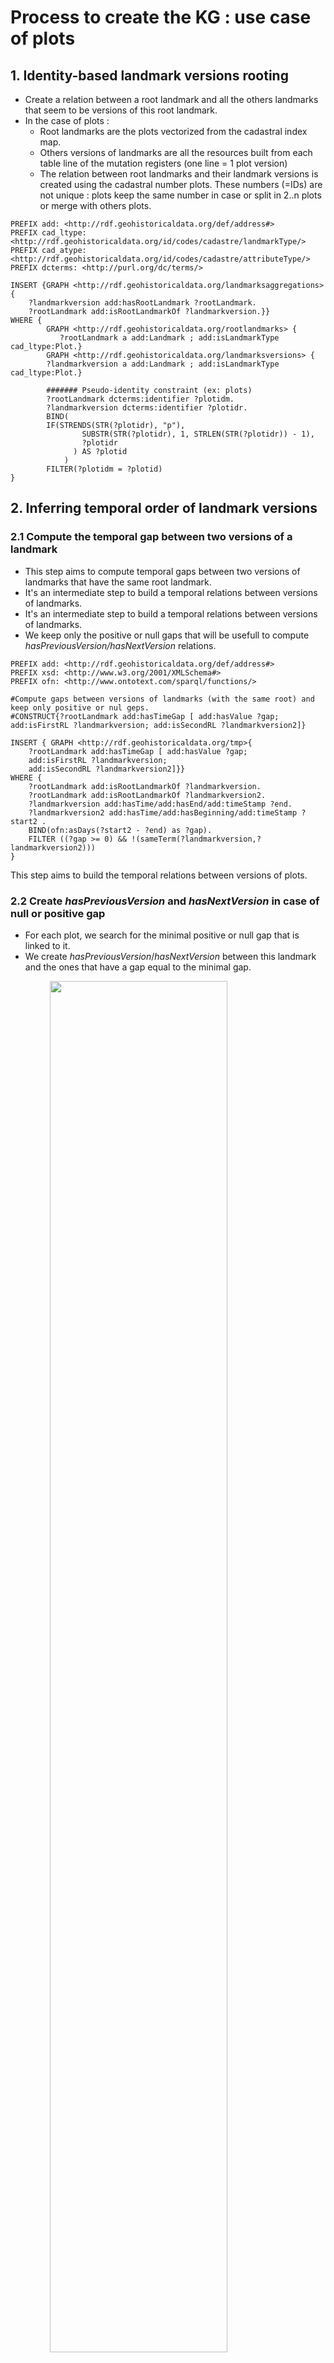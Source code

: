 # Process to create the KG : use case of plots

## 1. Identity-based landmark versions rooting
* Create a relation between a root landmark and all the others landmarks that seem to be versions of this root landmark.
* In the case of plots :
    * Root landmarks are the plots vectorized from the cadastral index map.
    * Others versions of landmarks are all the resources built from each table line of the mutation registers (one line = 1 plot version)
    * The relation between root landmarks and their landmark versions is created using the cadastral number plots. These numbers (=IDs) are not unique  : plots keep the same number in case or split in 2..n plots or merge with others plots.
```sparql
PREFIX add: <http://rdf.geohistoricaldata.org/def/address#>
PREFIX cad_ltype: <http://rdf.geohistoricaldata.org/id/codes/cadastre/landmarkType/>
PREFIX cad_atype: <http://rdf.geohistoricaldata.org/id/codes/cadastre/attributeType/>
PREFIX dcterms: <http://purl.org/dc/terms/>

INSERT {GRAPH <http://rdf.geohistoricaldata.org/landmarksaggregations>{
    ?landmarkversion add:hasRootLandmark ?rootLandmark.
    ?rootLandmark add:isRootLandmarkOf ?landmarkversion.}}
WHERE {
        GRAPH <http://rdf.geohistoricaldata.org/rootlandmarks> {
           ?rootLandmark a add:Landmark ; add:isLandmarkType cad_ltype:Plot.}
        GRAPH <http://rdf.geohistoricaldata.org/landmarksversions> {
        ?landmarkversion a add:Landmark ; add:isLandmarkType cad_ltype:Plot.}
        
        ####### Pseudo-identity constraint (ex: plots)
        ?rootLandmark dcterms:identifier ?plotidm.
        ?landmarkversion dcterms:identifier ?plotidr.
        BIND(
        IF(STRENDS(STR(?plotidr), "p"), 
                SUBSTR(STR(?plotidr), 1, STRLEN(STR(?plotidr)) - 1), 
                ?plotidr
              ) AS ?plotid
            )
        FILTER(?plotidm = ?plotid)
}
```
## 2. Inferring temporal order of landmark versions

### 2.1 Compute the temporal gap between two versions of a landmark
* This step aims to compute temporal gaps between two versions of landmarks that have the same root landmark.
* It's an intermediate step to build a temporal relations between versions of landmarks.
* It's an intermediate step to build a temporal relations between versions of landmarks.
* We keep only the positive or null gaps that will be usefull to compute *hasPreviousVersion/hasNextVersion* relations.
```sparql
PREFIX add: <http://rdf.geohistoricaldata.org/def/address#>
PREFIX xsd: <http://www.w3.org/2001/XMLSchema#>
PREFIX ofn: <http://www.ontotext.com/sparql/functions/>

#Compute gaps between versions of landmarks (with the same root) and keep only positive or nul geps.
#CONSTRUCT{?rootLandmark add:hasTimeGap [ add:hasValue ?gap; add:isFirstRL ?landmarkversion; add:isSecondRL ?landmarkversion2]}

INSERT { GRAPH <http://rdf.geohistoricaldata.org/tmp>{
    ?rootLandmark add:hasTimeGap [ add:hasValue ?gap; 
    add:isFirstRL ?landmarkversion; 
    add:isSecondRL ?landmarkversion2]}}
WHERE { 
    ?rootLandmark add:isRootLandmarkOf ?landmarkversion.
    ?rootLandmark add:isRootLandmarkOf ?landmarkversion2.
    ?landmarkversion add:hasTime/add:hasEnd/add:timeStamp ?end.
    ?landmarkversion2 add:hasTime/add:hasBeginning/add:timeStamp ?start2 .
	BIND(ofn:asDays(?start2 - ?end) as ?gap).
	FILTER ((?gap >= 0) && !(sameTerm(?landmarkversion,?landmarkversion2)))
}
```
This step aims to build the temporal relations between versions of plots.

### 2.2 Create *hasPreviousVersion* and *hasNextVersion* in case of null or positive gap
* For each plot, we search for the minimal positive or null gap that is linked to it.
* We create *hasPreviousVersion*/*hasNextVersion* between this landmark and the ones that have a gap equal to the minimal gap.

<img src="./img/temporal_relations_3_1.png" style="display: block;margin-left: auto;
margin-right: auto;width: 75%;">

```sparql
PREFIX add: <http://rdf.geohistoricaldata.org/def/address#>

# Create hasPreviousVersion and hasNextVersion relations when positive or nul temporal gap between versions
#CONSTRUCT {?landmarkversion add:hasNextVersion ?landmarkversion2. ?landmarkversion2 add:hasPreviousVersion ?landmarkversion.}

INSERT { GRAPH <http://rdf.geohistoricaldata.org/order>{
        ?landmarkversion add:hasNextVersion ?landmarkversion2.
        ?landmarkversion2 add:hasPreviousVersion ?landmarkversion.}}
WHERE {
    #Get landmarks that have a gap equal to minimal gap
	GRAPH <http://rdf.geohistoricaldata.org/tmp> {
        ?rootLandmark add:hasTimeGap ?gap.
    	?gap add:hasValue ?ecart.
        ?gap add:isFirstRL ?landmarkversion.
        ?gap add:isSecondRL ?landmarkversion2
    FILTER (?ecart = ?minecart && !sameTerm(?landmarkversion, ?landmarkversion2))}
    
    # Search for minimal gap of each plot
    {SELECT ?landmarkversion (MIN(?ecart2) AS ?minecart)
	WHERE {GRAPH <http://rdf.geohistoricaldata.org/tmp> {
    	?rootLandmark add:hasTimeGap ?gap2.
    	?gap2 add:hasValue ?ecart2.
        ?gap2 add:isFirstRL ?landmarkversion.
        } 
	}
	GROUP BY ?landmarkversion
    ORDER BY ?minecart}
    # End
}
```
* Then, we can delete the *http://rdf.geohistoricaldata.org/tmp* (it will not be use anymore).

### 2.3 Create *hasOverlappingVersion* and *isOverlappedByVersion* in case of negative gap
In case when landmarks versions are overlapping each others (B starts before the end of A), we create *hasOverlappingVersion* and *isOverlappedByVersion* properties.
* *hasOverlappingVersion* means that version **A** starts before **B** 
    * in the special case of two versions starting at the same time, it's the version that ends first that *hasOverlappingVersion*

#### 2.3.1 Case when A starts before B
<img src="./img/temporal_relations_3_2.png" style="display: block;margin-left: auto;
margin-right: auto;width: 75%;
}">

```sparql
PREFIX add: <http://rdf.geohistoricaldata.org/def/address#>
PREFIX xsd: <http://www.w3.org/2001/XMLSchema#>
PREFIX ofn: <http://www.ontotext.com/sparql/functions/>

# CONSTRUCT{?landmarkversion add:hasOverlappingVersion ?landmarkversion2. ?landmarkversion2 add:isOverlappedByVersion ?landmarkversion.}

INSERT{ GRAPH <http://rdf.geohistoricaldata.org/order>{
    ?landmarkversion add:hasOverlappingVersion ?landmarkversion2. 
    ?landmarkversion2 add:isOverlappedByVersion ?landmarkversion.}}
WHERE { GRAPH <http://rdf.geohistoricaldata.org/landmarksaggregations> 
    {?rootLandmark add:isRootLandmarkOf ?landmarkversion.
    ?rootLandmark add:isRootLandmarkOf ?landmarkversion2.}
    ?landmarkversion add:hasTime/add:hasEnd/add:timeStamp ?end.
    ?landmarkversion add:hasTime/add:hasBeginning/add:timeStamp ?start.
    ?landmarkversion2 add:hasTime/add:hasBeginning/add:timeStamp ?start2 .
    
    BIND(ofn:asDays(?start2 - ?end) as ?ecart).
    BIND(ofn:asDays(?start2 - ?start) as ?ecartDeb).
    FILTER ((?ecart < 0) && (?ecartDeb > 0) && !(sameTerm(?landmarkversion,?landmarkversion2)))
}
```
#### 2.3.2 Case when A and B start at the same time

<img src="./img/temporal_relations_3_3_1.png" style="display: block;margin-left: auto;
margin-right: auto;width: 75%;">

```sparql
PREFIX add: <http://rdf.geohistoricaldata.org/def/address#>
PREFIX xsd: <http://www.w3.org/2001/XMLSchema#>
PREFIX ofn: <http://www.ontotext.com/sparql/functions/>

#CONSTRUCT{?landmarkversion add:isOverlappedByVersion ?landmarkversion2. ?landmarkversion2 add:hasOverlappingVersion ?landmarkversion.}

INSERT{ GRAPH <http://rdf.geohistoricaldata.org/order>{
    ?landmarkversion add:isOverlappedByVersion ?landmarkversion2. 
    ?landmarkversion2 add:hasOverlappingVersion ?landmarkversion.}}
WHERE {
    GRAPH <http://rdf.geohistoricaldata.org/landmarksaggregations> 
    {?rootLandmark add:isRootLandmarkOf ?landmarkversion.
    ?rootLandmark add:isRootLandmarkOf ?landmarkversion2.}
    ?landmarkversion add:hasTime/add:hasEnd/add:timeStamp ?end.
    ?landmarkversion add:hasTime/add:hasBeginning/add:timeStamp ?start.
    ?landmarkversion2 add:hasTime/add:hasBeginning/add:timeStamp ?start2 .
    ?landmarkversion2 add:hasTime/add:hasEnd/add:timeStamp ?end2.
    BIND(ofn:asDays(?start2 - ?end) as ?ecart).
    BIND(ofn:asDays(?start2 - ?start) as ?ecartDeb).
    BIND(ofn:asDays(?end2 - ?end) as ?ecartFin).
    FILTER ((?ecart < 0) && (?ecartDeb = 0) && (?ecartFin < 0) && !(sameTerm(?landmarkversion,?landmarkversion2)))
}
```
<img src="./img/temporal_relations_3_3_2.png" style="display: block;margin-left: auto;
margin-right: auto;width: 75%;">

```sparql
PREFIX add: <http://rdf.geohistoricaldata.org/def/address#>
PREFIX xsd: <http://www.w3.org/2001/XMLSchema#>
PREFIX ofn: <http://www.ontotext.com/sparql/functions/>

#CONSTRUCT{?landmarkversion add:hasOverlappingVersion ?landmarkversion2. ?landmarkversion2 add:isOverlappedByVersion  ?landmarkversion.}

INSERT { GRAPH <http://rdf.geohistoricaldata.org/order>{
    ?landmarkversion add:hasOverlappingVersion ?landmarkversion2. 
    ?landmarkversion2 add:isOverlappedByVersion  ?landmarkversion.}}
WHERE {
    GRAPH <http://rdf.geohistoricaldata.org/landmarksaggregations>  
    {?rootLandmark add:isRootLandmarkOf ?landmarkversion.
    ?rootLandmark add:isRootLandmarkOf ?landmarkversion2.}
    ?landmarkversion add:hasTime/add:hasEnd/add:timeStamp ?end.
    ?landmarkversion add:hasTime/add:hasBeginning/add:timeStamp ?start.
    ?landmarkversion2 add:hasTime/add:hasBeginning/add:timeStamp ?start2 .
    ?landmarkversion2 add:hasTime/add:hasEnd/add:timeStamp ?end2.
    BIND(ofn:asDays(?start2 - ?end) as ?ecart).
    BIND(ofn:asDays(?start2 - ?start) as ?ecartDeb).
    BIND(ofn:asDays(?end2 - ?end) as ?ecartFin).
    FILTER ((?ecart < 0) && (?ecartDeb = 0) && (?ecartFin > 0) && !(sameTerm(?landmarkversion,?landmarkversion2)))
}
```
#### 2.2.3 Case when A and B are equals

<img src="./img/temporal_relations_3_4.png" style="display: block;margin-left: auto;
margin-right: auto;width: 75%;">

```sparql
PREFIX add: <http://rdf.geohistoricaldata.org/def/address#>
PREFIX xsd: <http://www.w3.org/2001/XMLSchema#>
PREFIX ofn: <http://www.ontotext.com/sparql/functions/>

#CONSTRUCT{?landmarkversion add:hasOverlappingVersion ?landmarkversion2. ?landmarkversion2 add:isOverlappedByVersion ?landmarkversion.}

INSERT { GRAPH <http://rdf.geohistoricaldata.org/order>{
    ?landmarkversion add:hasOverlappingVersion ?landmarkversion2. 
    ?landmarkversion2 add:isOverlappedByVersion  ?landmarkversion.
    ?landmarkversion2 add:hasOverlappingVersion ?landmarkversion. 
    ?landmarkversion add:isOverlappedByVersion  ?landmarkversion2.}}
WHERE {
    GRAPH <http://rdf.geohistoricaldata.org/landmarksaggregations>  
    {?rootLandmark add:isRootLandmarkOf ?landmarkversion.
    ?rootLandmark add:isRootLandmarkOf ?landmarkversion2.}
    ?landmarkversion add:hasTime/add:hasEnd/add:timeStamp ?end.
    ?landmarkversion add:hasTime/add:hasBeginning/add:timeStamp ?start.
    ?landmarkversion2 add:hasTime/add:hasBeginning/add:timeStamp ?start2 .
    ?landmarkversion2 add:hasTime/add:hasEnd/add:timeStamp ?end2.
    BIND(ofn:asDays(?start2 - ?start) as ?ecartDeb).
    BIND(ofn:asDays(?end2 - ?end) as ?ecartFin).
    FILTER ((?ecartDeb = 0) && (?ecartFin = 0) && !(sameTerm(?landmarkversion,?landmarkversion2)))
}
```
## 3. Inferring changes and events related to landmarks (#1)
### 3.1 Create changes and events relative to landmarks identity
In the mutation registers, plots ID never change even in case of split or merge of plots. These events lead to the appearance of new landmarks and the disappearance of the previous ones.

In this part, we try to detect the changes and events about Splits.

*NB : Merge will be treated later because all the necessary informations to detect them have not been created yet.*

#### 3.1.1 Create Landmark Disappearance Changes and Split Events
To detect splits events, we choose to use the page reports that are used to link the property accounts changes in the mutation registers tables. 

More than one page number in a column *Next property account* means, in most of cases, that the plot has been split between multiple taxpayers. 

* Creation of an Event of type *Split*
* Creation of a Change of type *Landmark Disappearance*

```sparql
PREFIX add: <http://rdf.geohistoricaldata.org/def/address#>
PREFIX cad_ltype: <http://rdf.geohistoricaldata.org/id/codes/cadastre/landmarkType/>
PREFIX cad_atype: <http://rdf.geohistoricaldata.org/id/codes/cadastre/attributeType/>
PREFIX cad: <http://rdf.geohistoricaldata.org/def/cadastre#>
PREFIX srctype: <http://rdf.geohistoricaldata.org/id/codes/cadastre/sourceType/>
PREFIX dcterms: <http://purl.org/dc/terms/>
PREFIX cad_etype: <http://rdf.geohistoricaldata.org/id/codes/cadastre/eventType/>
PREFIX ctype: <http://rdf.geohistoricaldata.org/id/codes/address/changeType/>
PREFIX time: <http://www.w3.org/2006/time#>

INSERT { GRAPH <http://rdf.geohistoricaldata.org/changes_events> {
    ?event a add:Event.
    ?event cad:isEventType cad_etype:Split.
    ?change a add:Change.
    ?change add:isChangeType ctype:LandmarkDisappearance.
    ?change add:dependsOn ?event.
    ?event add:hasTime [a add:TimeInstant ;
           add:timeCalendar time:Gregorian ;
    	   add:timePrecision time:Year ;
           add:timeStamp ?end
    ].
    ?change add:appliedTo ?landmarkversion.
    ?landmarkversion add:changedBy ?change.
    }
}
WHERE{
    SELECT ?landmarkversion ?end (IRI(CONCAT("http://rdf.geohistoricaldata.org/id/event/", STRUUID())) AS ?event) (IRI(CONCAT("http://rdf.geohistoricaldata.org/id/change/",STRUUID())) AS ?change) 
    WHERE {
        {?landmarkversion a add:Landmark.
        ?landmarkversion add:isLandmarkType cad_ltype:Plot. 
        ?landmarkversion add:hasTime/add:hasEnd/add:timeStamp ?end.
        ?landmarkversion add:hasAttribute ?attrMention.
        ?attrMention add:isAttributeType cad_atype:PlotMention.
        ?attrMention add:hasAttributeVersion/cad:passedTo ?portea.
        ?portea cad:isSourceType srctype:FolioNonBati.}
    }
    GROUP BY ?landmarkversion ?end
    HAVING(count(?portea) > 1)
}
```
#### 3.1.2 Create LandmarkAppearance Changes linked to Split Events using "Tiré de" = ResteSV
Now, we want to retrieve the first landmark version that follow a disappearance to create Landmark Appearance change.

* Creation of a Change of type *Landmark Appearance* linked to the previously create events.

```sparql
PREFIX add: <http://rdf.geohistoricaldata.org/def/address#>
PREFIX cad_ltype: <http://rdf.geohistoricaldata.org/id/codes/cadastre/landmarkType/>
PREFIX dcterms: <http://purl.org/dc/terms/>
PREFIX cad_atype: <http://rdf.geohistoricaldata.org/id/codes/cadastre/attributeType/>
PREFIX cad: <http://rdf.geohistoricaldata.org/def/cadastre#>
PREFIX srctype: <http://rdf.geohistoricaldata.org/id/codes/cadastre/sourceType/>
PREFIX rico: <https://www.ica.org/standards/RiC/ontology#>
PREFIX cad_spval: <http://rdf.geohistoricaldata.org/id/codes/cadastre/specialCellValue/>
PREFIX ofn: <http://www.ontotext.com/sparql/functions/>
PREFIX ctype: <http://rdf.geohistoricaldata.org/id/codes/address/changeType/>

#CONSTRUCT {?change2 a add:Change. ?change2 add:isChangeType ctype:LandmarkAppearance. ?change2 add:dependsOn ?event. ?nextLandmark add:changedBy ?change2. ?change2 add:appliedTo ?nextLandmark.}

INSERT { GRAPH <http://rdf.geohistoricaldata.org/changes_events>{
    ?change2 a add:Change. 
    ?change2 add:isChangeType ctype:LandmarkAppearance. 
    ?change2 add:dependsOn ?event. 
    ?nextLandmark add:changedBy ?change2. 
    ?change2 add:appliedTo ?nextLandmark.}
}
WHERE {
	SELECT ?nextLandmark ?event (IRI(CONCAT("http://rdf.geohistoricaldata.org/id/change/",STRUUID())) AS ?change2)
	WHERE { 
    	?landmarkversion add:hasRootLandmark ?rootLandmark.
    	?nextLandmark add:hasRootLandmark ?rootLandmark.
    	?landmarkversion (add:hasNextVersion|add:hasOverlappingVersion) ?nextLandmark.
    
		?landmarkversion a add:Landmark; add:isLandmarkType cad_ltype:Plot .
    	?landmarkversion add:hasTime/add:hasEnd/add:timeStamp ?sortie.
    	?landmarkversion add:hasAttribute ?attrMention.
        ?attrMention add:hasAttributeVersion/cad:passedTo ?j1.
        
    	?landmarkversion add:changedBy ?disChange.
    	?disChange add:isChangeType ctype:LandmarkDisappearance.
    	?disChange add:dependsOn ?event.
        
    	?nextLandmark a add:Landmark; add:isLandmarkType cad_ltype:Plot .
   	 	?nextLandmark add:hasTime/add:hasBeginning/add:timeStamp ?entree2.
    	?nextLandmark add:hasAttribute ?attrMention2.
    	?attrMention2 add:isAttributeType cad_atype:PlotMention.
        ?attrMention2 add:hasAttributeVersion/cad:isMentionnedIn/rico:isOrWasConstituentOf+ ?j1.
    	?j1 cad:isSourceType srctype:FolioNonBati.

    	?attrMention2 add:hasAttributeVersion/cad:takenFrom ?tirede2.
    	{?tirede2 cad:isSourceType srctype:FolioNonBati} UNION {FILTER(?tirede2 IN(cad_spval:CelluleVideSV,cad_spval:ResteSV))}

    	FILTER(!sameTerm(?landmarkversion, ?nextLandmark))
    	FILTER(YEAR(?sortie) = YEAR(?entree2))
	}
}
```
### 3.2 Create changes and events relative to property account changes
Now, we want to search for the events related to a plot transfert to one property account to another one without split event. 

*NB : In further steps, we will qualify in further details those changes that also might be a taxpayer change.*

#### 3.2.1 Create FolioMutation event
* Create *AttributeVersionDisappearance* Change
* Create a *FolioMutation* Event

```sparql
PREFIX add: <http://rdf.geohistoricaldata.org/def/address#>
PREFIX ctype: <http://rdf.geohistoricaldata.org/id/codes/address/changeType/>
PREFIX cad: <http://rdf.geohistoricaldata.org/def/cadastre#>
PREFIX cad_etype: <http://rdf.geohistoricaldata.org/id/codes/cadastre/eventType/>
PREFIX time: <http://www.w3.org/2006/time#>
PREFIX rico: <https://www.ica.org/standards/RiC/ontology#>
PREFIX srctype: <http://rdf.geohistoricaldata.org/id/codes/cadastre/sourceType/>
PREFIX cad_ltype: <http://rdf.geohistoricaldata.org/id/codes/cadastre/landmarkType/>
PREFIX cad_atype: <http://rdf.geohistoricaldata.org/id/codes/cadastre/attributeType/>

INSERT { GRAPH <http://rdf.geohistoricaldata.org/changes_events>{
    ?change a add:Change.
    ?change add:isChangeType ctype:AttributeVersionDisappearance.
    ?event a add:Event.
    ?event cad:isEventType cad_etype:FolioMutation.
    ?event add:hasTime[add:timePrecision time:Year; add:timeCalendar time:Gregorian; add:timeStamp ?end].
    ?att add:changedBy ?change.
    ?change add:appliedTo ?att.
    ?change add:dependsOn ?event.
    ?event add:hasChange ?change.
    }}
WHERE{
    SELECT ?plot ?att ?attV ?end (IRI(CONCAT("http://rdf.geohistoricaldata.org/id/event/", STRUUID())) AS ?event) (IRI(CONCAT("http://rdf.geohistoricaldata.org/id/change/",STRUUID())) AS ?change)
WHERE {
    ?plot add:hasTime/add:hasEnd/add:timeStamp ?end.
    ?plot add:hasAttribute ?att.
    ?att add:hasAttributeVersion ?attV.
    ?attV cad:isMentionnedIn/rico:isOrWasConstituentOf+ ?folio.
    ?folio cad:isSourceType srctype:FolioNonBati.
    ?attV cad:passedTo ?next.
    ?next cad:isSourceType srctype:FolioNonBati.
    FILTER(!sameTerm(?folio,?next))
    
        {SELECT ?plot (count(distinct ?nextFolio) AS ?nextFoliosCount)
    	WHERE {?plot a add:Landmark; add:isLandmarkType cad_ltype:Plot.
        	?plot add:hasAttribute [add:isAttributeType cad_atype:PlotMention;
                 add:hasAttributeVersion/cad:passedTo ?nextFolio].
        	?nextFolio cad:isSourceType srctype:FolioNonBati.}
    	GROUP BY ?plot 
    	HAVING(?nextFoliosCount = 1)
		}
	}
}
```
### 3.2.2 Create AttributeVersionAppearance change linked to a FolioMutation event
* Create an *AttributeVersionAppearance* Change connected to an already created *FolioMutation* Event.

```sparql
PREFIX add: <http://rdf.geohistoricaldata.org/def/address#>
PREFIX ctype: <http://rdf.geohistoricaldata.org/id/codes/address/changeType/>
PREFIX cad_ltype: <http://rdf.geohistoricaldata.org/id/codes/cadastre/landmarkType/>
PREFIX cad: <http://rdf.geohistoricaldata.org/def/cadastre#>
PREFIX rico: <https://www.ica.org/standards/RiC/ontology#>
PREFIX srctype: <http://rdf.geohistoricaldata.org/id/codes/cadastre/sourceType/>
PREFIX dcterms: <http://purl.org/dc/terms/>
PREFIX cad_atype: <http://rdf.geohistoricaldata.org/id/codes/cadastre/attributeType/>
PREFIX cad_etype: <http://rdf.geohistoricaldata.org/id/codes/cadastre/eventType/>

INSERT { GRAPH <http://rdf.geohistoricaldata.org/changes_events>{
	?change2 a add:Change.
    ?change2 add:isChangeType ctype:AttributeVersionAppearance.
    ?change2 add:dependsOn ?event.
    ?event add:hasChange ?change.
    ?attNext add:changedBy ?change2.
    ?change2 add:appliedTo ?attNext.
}}
WHERE {SELECT DISTINCT ?nextPlot ?attNext ?event (IRI(CONCAT("http://rdf.geohistoricaldata.org/id/change/",STRUUID())) AS ?change2)
	WHERE { 
    {SELECT DISTINCT ?plot ?portea ?folio1 ?end ?change ?event
	WHERE {?plot a add:Landmark; add:isLandmarkType cad_ltype:Plot.
           ?plot add:hasAttribute ?att.
           ?att add:hasAttributeVersion/cad:isMentionnedIn/rico:isOrWasConstituentOf+ ?folio1.
           ?att add:hasAttributeVersion/cad:passedTo ?portea.
           ?att add:isAttributeType cad_atype:PlotMention.
    	   ?att add:changedBy ?change.
    	   ?change add:isChangeType ctype:AttributeVersionDisappearance.
           ?change add:dependsOn ?event.
           ?event cad:isEventType cad_etype:FolioMutation.
           ?folio1 cad:isSourceType srctype:FolioNonBati.
           ?plot add:hasTime/add:hasEnd/add:timeStamp ?end.
        	BIND(YEAR(?end) AS ?endY)}}
    
    {SELECT DISTINCT ?nextPlot ?attNext ?folio ?classementid ?classement ?tirede
     WHERE{
        ?nextPlot a add:Landmark; add:isLandmarkType cad_ltype:Plot.
    	?nextPlot add:hasAttribute ?attNext.
        ?attNext add:isAttributeType cad_atype:PlotMention.
        ?attNext add:hasAttributeVersion[cad:takenFrom ?tirede;
    		cad:isMentionnedIn/rico:isOrWasConstituentOf+ ?folio;
    		cad:isMentionnedIn/rico:isOrWasConstituentOf ?cf;
            cad:isMentionnedIn ?classement].
    	?classement dcterms:identifier ?classementid.
    
        FILTER NOT EXISTS {?nextPlot add:changedBy ?change3.
            ?change3 add:isChangeType ctype:AttributeVersionAppearance.}     
            }
    	}
    
    ?plot add:hasRootLandmark ?root.
    ?nextPlot add:hasRootLandmark ?root.
    
    FILTER(sameTerm(?portea,?folio))
    FILTER(!sameTerm(?plot,?nextPlot))
    FILTER(sameTerm(?folio1,?tirede))
}}
```

## 4. Inferring landmarks identity
Aggregate landmarks versions that seems to be the same real-world object.

### 4.1 [Additionnal step for cadastre] Precise relative order of landmarks versions using documents
Using the temporal relations and the events and changes we have created, we precise the relations between landmarks versions using *Previous/Next property account* attributes. 

#### 4.1.1 Add *hasPreviousVersionInSRCOrder* and *hasNextVersionInSRCOrder* using FolioMutation events
* Create links between landmark versions that are before and after an event of type *FolioMutation*.

```sparql
PREFIX add: <http://rdf.geohistoricaldata.org/def/address#>
PREFIX cad_ltype: <http://rdf.geohistoricaldata.org/id/codes/cadastre/landmarkType/>
PREFIX ctype: <http://rdf.geohistoricaldata.org/id/codes/address/changeType/>
PREFIX cad_atype: <http://rdf.geohistoricaldata.org/id/codes/cadastre/attributeType/>
PREFIX cad_etype: <http://rdf.geohistoricaldata.org/id/codes/cadastre/eventType/>
PREFIX cad: <http://rdf.geohistoricaldata.org/def/cadastre#>

INSERT {GRAPH <http://rdf.geohistoricaldata.org/order>{
    ?plot1 add:hasNextVersionInSRCOrder ?plot2.
    ?plot2 add:hasPreviousVersionInSRCOrder ?plot1.
    }}
WHERE { 
	?plot1 a add:Landmark; add:isLandmarkType cad_ltype:Plot.
    ?plot1 add:hasAttribute[add:isAttributeType cad_atype:PlotMention;add:changedBy ?change1].
    ?change1 add:isChangeType ctype:AttributeVersionDisappearance.
    
    ?plot2 a add:Landmark; add:isLandmarkType cad_ltype:Plot.
    ?plot2 add:hasAttribute[add:isAttributeType cad_atype:PlotMention;add:changedBy ?change2].
    ?change2 add:isChangeType ctype:AttributeVersionAppearance.
    
    ?change1 add:dependsOn ?event.
    ?change2 add:dependsOn ?event.
    ?event cad:isEventType cad_etype:FolioMutation
} 
```

#### 4.1.2 Order landmark versions with the same rootLandmark in the same Property Account
##### 4.1.2.1 Landmark versions with a temporal relation *hasNextVersion*
* Create *hasPreviousVersionInSRCOrder / hasNextVersionInSRCOrder* : 
    * A *hasNextVersion* B
    * A in the same property account than B
    * In the original table, row of B should be after row of A
```sparql
PREFIX cad: <http://rdf.geohistoricaldata.org/def/cadastre#>
PREFIX rico: <https://www.ica.org/standards/RiC/ontology#>
PREFIX srctype: <http://rdf.geohistoricaldata.org/id/codes/cadastre/sourceType/>
PREFIX add: <http://rdf.geohistoricaldata.org/def/address#>
PREFIX cad_ltype: <http://rdf.geohistoricaldata.org/id/codes/cadastre/landmarkType/>
PREFIX dcterms: <http://purl.org/dc/terms/>
PREFIX ctype: <http://rdf.geohistoricaldata.org/id/codes/address/changeType/>

INSERT { GRAPH <http://rdf.geohistoricaldata.org/order>{ 
    ?landmarkversion add:hasNextVersionInSRCOrder ?landmarkversion2. 
    ?landmarkversion2 add:hasPreviousVersionInSRCOrder ?landmarkversion}}
WHERE {
    SELECT ?landmarkversion ?landmarkversion2
    WHERE { 
        #Same root Landmark
        ?landmarkversion add:hasRootLandmark ?rootLandmark.
        ?landmarkversion2 add:hasRootLandmark ?rootLandmark.
        
        ?landmarkversion a add:Landmark; add:isLandmarkType cad_ltype:Plot.
        ?landmarkversion add:hasAttribute [add:hasAttributeVersion/cad:isMentionnedIn ?classement].
        ?classement dcterms:identifier ?rowid.
        
        ?landmarkversion2 a add:Landmark; add:isLandmarkType cad_ltype:Plot.
        ?landmarkversion2 add:hasAttribute [add:hasAttributeVersion/cad:isMentionnedIn ?classement2].
        ?classement2 dcterms:identifier ?rowid2.
        
        ?classement rico:isOrWasConstituentOf ?cf.
        ?classement2 rico:isOrWasConstituentOf ?cf.
        
        ?landmarkversion add:hasNextVersion ?landmarkversion2.
        
        FILTER NOT EXISTS {
            ?landmarkversion2 add:changedBy ?change .
            ?change add:isChangeType ctype:LandmarkAppearance .
        }
    BIND((?rowid2 - ?rowid) AS ?rowDistance)
    FILTER(!sameTerm(?landmarkversion,?landmarkversion2) && ?rowDistance > 0)
}
}
```
##### 4.1.2.2 Landmark versions with a temporal relation *hasOverlappingVersion*
* Create *hasOverlappingVersionInSRCOrder / isOverlappedByVersionInSRCOrder* : 
    * A *hasOverlappingVersion* B
    * A in the same property account than B
    * In the original table, row of B should be after row of A
```sparql
PREFIX cad: <http://rdf.geohistoricaldata.org/def/cadastre#>
PREFIX rico: <https://www.ica.org/standards/RiC/ontology#>
PREFIX srctype: <http://rdf.geohistoricaldata.org/id/codes/cadastre/sourceType/>
PREFIX add: <http://rdf.geohistoricaldata.org/def/address#>
PREFIX cad_ltype: <http://rdf.geohistoricaldata.org/id/codes/cadastre/landmarkType/>
PREFIX dcterms: <http://purl.org/dc/terms/>
PREFIX ctype: <http://rdf.geohistoricaldata.org/id/codes/address/changeType/>

INSERT {GRAPH <http://rdf.geohistoricaldata.org/order>{?landmarkversion add:hasOverlappingVersionInSRCOrder ?landmarkversion2. ?landmarkversion2 add:isOverlappedByVersionInSRCOrder ?landmarkversion.}}
WHERE {
	SELECT ?landmarkversion ?landmarkversion2 
    WHERE { 
    ?landmarkversion add:hasRootLandmark ?rootLandmark.
    ?landmarkversion2 add:hasRootLandmark ?rootLandmark.
    
	?landmarkversion a add:Landmark; add:isLandmarkType cad_ltype:Plot.
    ?landmarkversion add:hasAttribute [add:hasAttributeVersion/cad:isMentionnedIn ?classement].
    ?classement dcterms:identifier ?rowid.
    
    ?landmarkversion2 a add:Landmark; add:isLandmarkType cad_ltype:Plot.
    ?landmarkversion2 add:hasAttribute [add:hasAttributeVersion/cad:isMentionnedIn ?classement2].
    ?classement2 dcterms:identifier ?rowid2.
    
    #In the same CF
    ?classement rico:isOrWasConstituentOf ?cf.
    ?classement2 rico:isOrWasConstituentOf ?cf.
    
    ?landmarkversion add:hasOverlappingVersion ?landmarkversion2.
    ?landmarkversion2 add:isOverlappedByVersion ?landmarkversion.
    
    FILTER NOT EXISTS {
    	?landmarkversion2 add:changedBy ?change .
    	?change add:isChangeType ctype:LandmarkAppearance .
    }
    BIND((?rowid2 - ?rowid) AS ?rowDistance)
    FILTER(!sameTerm(?landmarkversion,?landmarkversion2) && ?rowDistance > 0)
}}
```

### 4.2. Create aggregation landmarks with landmarks versions that share the same identity
* We create links between landmarks versions that seems be the same object.

*NB1 : Merge events have not been treated for the moment*

#### 4.2.1 Links between landmark versions of plots created after the cadastre creation
First, we create the links between landmark version of plots created after the creation of the first matrice.
```sparql
PREFIX add: <http://rdf.geohistoricaldata.org/def/address#>
PREFIX cad_ltype: <http://rdf.geohistoricaldata.org/id/codes/cadastre/landmarkType/>
PREFIX ctype: <http://rdf.geohistoricaldata.org/id/codes/address/changeType/>

INSERT { GRAPH <http://rdf.geohistoricaldata.org/tmp/siblings>{
    ?plot add:isSiblingOf ?landmarkversion.
    ?landmarkversion add:isSiblingOf ?plot.}
} WHERE { 
	?plot a add:Landmark; add:isLandmarkType cad_ltype:Plot.
    ?plot add:changedBy ?change.
    ?change add:isChangeType ctype:LandmarkAppearance.
    
    ?landmarkversion a add:Landmark; add:isLandmarkType cad_ltype:Plot.
    FILTER NOT EXISTS {
    	?landmarkversion add:changedBy ?change2 .
    	?change2 add:isChangeType ctype:LandmarkAppearance .
    }
    ?plot (add:hasNextVersionInSRCOrder|add:hasOverlappingVersionInSRCOrder)+ ?landmarkversion.
} 
```
#### 4.2.2 Links between landmark versions that seems to share the same identity
```sparql
PREFIX add: <http://rdf.geohistoricaldata.org/def/address#>
PREFIX cad_ltype: <http://rdf.geohistoricaldata.org/id/codes/cadastre/landmarkType/>
PREFIX ctype: <http://rdf.geohistoricaldata.org/id/codes/address/changeType/>
PREFIX cad: <http://rdf.geohistoricaldata.org/def/cadastre#>
PREFIX rico: <https://www.ica.org/standards/RiC/ontology#>
PREFIX source: <http://rdf.geohistoricaldata.org/id/source/>

INSERT { GRAPH <http://rdf.geohistoricaldata.org/tmp/siblings>{
       ?plot add:isSiblingOf ?landmarkversion.
       ?landmarkversion add:isSiblingOf ?plot.}}
WHERE { 
    ?plot add:hasRootLandmark ?rootLandmark.
    ?landmarkversion add:hasRootLandmark ?rootLandmark.
	?plot a add:Landmark; add:isLandmarkType cad_ltype:Plot.
    ?landmarkversion a add:Landmark; add:isLandmarkType cad_ltype:Plot.
    ?plot (add:hasNextVersionInSRCOrder|add:hasOverlappingVersionInSRCOrder)+ ?landmarkversion.
    ?plot add:hasAttribute[add:hasAttributeVersion/cad:isMentionnedIn/rico:isOrWasConstituentOf+/rico:isOrWasIncludedIn ?matrice].
    ?landmarkversion add:hasAttribute[add:hasAttributeVersion/cad:isMentionnedIn/rico:isOrWasConstituentOf+/rico:isOrWasIncludedIn ?matrice].
    FILTER NOT EXISTS {
		?plot (add:hasPreviousVersionInSRCOrder|add:isOverlappedByVersionInSRCOrder)+ ?other.
    	?plot add:changedBy ?change2 .
    	?change2 add:isChangeType ctype:LandmarkAppearance.
        ?landmarkversion add:changedBy ?change3.
        ?change3 add:isChangeType ctype:LandmarkAppearance.
    }
    FILTER(sameTerm(?matrice,source:94_Gentilly_MAT_B_NB_1813)||sameTerm(?matrice,source:94_Gentilly_MAT_NB_1848))
    FILTER(!sameTerm(?plot,?landmarkversion))
}
```

```sparql
PREFIX add: <http://rdf.geohistoricaldata.org/def/address#>
PREFIX cad_ltype: <http://rdf.geohistoricaldata.org/id/codes/cadastre/landmarkType/>
PREFIX ctype: <http://rdf.geohistoricaldata.org/id/codes/address/changeType/>
PREFIX cad: <http://rdf.geohistoricaldata.org/def/cadastre#>
PREFIX rico: <https://www.ica.org/standards/RiC/ontology#>
PREFIX cad_spval: <http://rdf.geohistoricaldata.org/id/codes/cadastre/specialCellValue/>

INSERT { GRAPH <http://rdf.geohistoricaldata.org/tmp/siblings>{
    ?plot add:isSiblingOf ?landmarkversion.
    ?landmarkversion add:isSiblingOf ?plot.}
} WHERE { 
	?plot a add:Landmark; add:isLandmarkType cad_ltype:Plot.
    ?plot add:hasAttribute[add:hasAttributeVersion/cad:isMentionnedIn/rico:isOrWasConstituentOf ?cf].
    ?plot add:hasAttribute[add:hasAttributeVersion/cad:takenFrom cad_spval:CelluleVideSV].
    ?plot add:hasTime/add:hasBeginning/add:timeStamp ?start1.
    ?landmarkversion a add:Landmark; add:isLandmarkType cad_ltype:Plot.
    ?landmarkversion add:hasAttribute[add:hasAttributeVersion/cad:isMentionnedIn/rico:isOrWasConstituentOf ?cf].
    ?landmarkversion add:hasTime/add:hasBeginning/add:timeStamp ?start2.
    FILTER NOT EXISTS {
        ?plot add:changedBy ?change.
        ?change add:isChangeType ctype:LandmarkAppearance.
    	?landmarkversion add:changedBy ?change2 .
    	?change2 add:isChangeType ctype:LandmarkAppearance .
    }
    ?plot add:isOverlappedByVersion ?landmarkversion.
    FILTER(YEAR(?start1) = YEAR(?start2))
} 
```
#### 4.2.3 Delete ambiguous sibling relations
* Delete sibling relations when one landmark version have two plot IDs (meaning that it result from a merge of two other plots or parts of thoose plots)

```sparql
PREFIX add: <http://rdf.geohistoricaldata.org/def/address#>
PREFIX cad_ltype: <http://rdf.geohistoricaldata.org/id/codes/cadastre/landmarkType/>
PREFIX dcterms: <http://purl.org/dc/terms/>

DELETE {
    ?s add:isSiblingOf ?t.
    ?t add:isSiblingOf ?s
}
WHERE {
    ?s add:isSiblingOf ?t
    {SELECT ?s 
    WHERE { 
        ?s a add:Landmark; add:isLandmarkType cad_ltype:Plot.
        ?s dcterms:identifier ?ids.}
        GROUP BY ?s
    HAVING (count(?ids) > 1)}

    {SELECT ?t
    WHERE { 
        ?t a add:Landmark; add:isLandmarkType cad_ltype:Plot.
        ?t dcterms:identifier ?idt.}
        GROUP BY ?t
    HAVING (count(?idt) = 1)}
}
```

### 4.3 Links between property accounts and landmarks versions that are discribed in several mutation registers

#### 4.3.1 Create links between property accounts from several mutation registers when they have the same taxpayer
* Create link if taxpayers have a similarity link
* *NB : We could had more constraints in future tests.*
```sparql
PREFIX skos: <http://www.w3.org/2004/02/skos/core#>
PREFIX cad: <http://rdf.geohistoricaldata.org/def/cadastre#>
PREFIX add: <http://rdf.geohistoricaldata.org/def/address#>
PREFIX rico: <https://www.ica.org/standards/RiC/ontology#>
PREFIX source: <http://rdf.geohistoricaldata.org/id/source/>

INSERT{GRAPH <http://rdf.geohistoricaldata.org/cfmatching>{
    ?cf skos:exactMatch ?cf2.
    ?cf2 skos:exactMatch ?cf.}}
WHERE { 
	?taxpayer a cad:Taxpayer.
    ?taxpayer cad:taxpayerLabel ?label.
    ?taxpayer cad:isTaxpayerOf ?attrV.
    ?attrV add:isAttributeVersionOf/add:isAttributeOf ?mutation.
    ?mutation rico:isOrWasConstituentOf ?cf.
    ?mutation rico:isOrWasConstituentOf+/rico:isOrWasIncludedIn ?matrice.
    FILTER(?matrice = source:94_Gentilly_MAT_B_NB_1813)
    
    ?taxpayer2 a cad:Taxpayer.
    ?taxpayer2 cad:taxpayerLabel ?label2.
    ?taxpayer2 cad:isTaxpayerOf ?attrV2.
    ?attrV2 add:isAttributeVersionOf/add:isAttributeOf ?mutation2.
    ?mutation2 rico:isOrWasConstituentOf ?cf2.
    ?mutation2 rico:isOrWasConstituentOf+/rico:isOrWasIncludedIn ?matrice2.
    FILTER(?matrice2 = source:94_Gentilly_MAT_NB_1836)
    
    ?taxpayer skos:exactMatch ?taxpayer2
}
```
#### 4.3.2 Create links between landmarks versions from several mutation registers
```sparql
PREFIX add: <http://rdf.geohistoricaldata.org/def/address#>
PREFIX cad_ltype: <http://rdf.geohistoricaldata.org/id/codes/cadastre/landmarkType/>
PREFIX cad: <http://rdf.geohistoricaldata.org/def/cadastre#>
PREFIX cad_spval: <http://rdf.geohistoricaldata.org/id/codes/cadastre/specialCellValue/>
PREFIX rico: <https://www.ica.org/standards/RiC/ontology#>
PREFIX srctype: <http://rdf.geohistoricaldata.org/id/codes/cadastre/sourceType/>
PREFIX ctype: <http://rdf.geohistoricaldata.org/id/codes/address/changeType/>
PREFIX source: <http://rdf.geohistoricaldata.org/id/source/>
PREFIX skos: <http://www.w3.org/2004/02/skos/core#>

INSERT {GRAPH <http://rdf.geohistoricaldata.org/tmp/siblings>{
    ?plot add:isSiblingOf ?plot2.
    ?plot2 add:isSiblingOf ?plot.}}
WHERE { 
	?plot a add:Landmark; add:isLandmarkType cad_ltype:Plot.
    ?plot add:hasAttribute/add:hasAttributeVersion ?attr.
    ?attr cad:passedTo cad_spval:CelluleVideSV.
    ?attr cad:isMentionnedIn/rico:isOrWasConstituentOf+/rico:isOrWasIncludedIn ?matrice.
    ?attr cad:isMentionnedIn/rico:isOrWasConstituentOf+ ?cf.
    ?cf cad:isSourceType srctype:CompteFoncier.
    ?cf rico:hasOrHadConstituent/add:hasAttribute/add:hasAttributeVersion/cad:hasTaxpayer ?taxpayer.
    ?taxpayer cad:isTaxpayerOf/add:isOutdatedBy [add:isChangeType ctype:AttributeVersionDisappearance].
    FILTER(sameTerm(?matrice,source:94_Gentilly_MAT_B_NB_1813))
    
    ?plot2 a add:Landmark; add:isLandmarkType cad_ltype:Plot.
    ?plot2 add:hasAttribute/add:hasAttributeVersion ?attr2.
    ?attr2 cad:takenFrom cad_spval:CelluleVideSV.
    ?attr2 cad:isMentionnedIn/rico:isOrWasConstituentOf+/rico:isOrWasIncludedIn ?matrice2.
    ?attr2 cad:isMentionnedIn/rico:isOrWasConstituentOf+ ?cf2.
    ?cf2 cad:isSourceType srctype:CompteFoncier.
    ?cf2 rico:hasOrHadConstituent/add:hasAttribute/add:hasAttributeVersion/cad:hasTaxpayer ?taxpayer2.
    ?taxpayer2 cad:isTaxpayerOf/add:isMadeEffectiveBy [add:isChangeType ctype:AttributeVersionAppearance].
    
    FILTER(sameTerm(?matrice2,source:94_Gentilly_MAT_NB_1836))
    ?taxpayer skos:exactMatch ?taxpayer2.
    ?plot add:hasNextVersion ?plot2.
}
```

### 4.4 Create an aggregate landmark for each group of sibling landmarks versions
#### 4.4.1 Create a unique label between landmarks that are siblings
* Landmarks with the same label will be traces of the same landmark aggregation.
* One landmark aggregation have at least one trace.

```sparql
PREFIX add: <http://rdf.geohistoricaldata.org/def/address#>
PREFIX owl: <http://www.w3.org/2002/07/owl#>
PREFIX cad_ltype: <http://rdf.geohistoricaldata.org/id/codes/cadastre/landmarkType/>
PREFIX skos: <http://www.w3.org/2004/02/skos/core#>
PREFIX jsfn: <http://www.ontotext.com/js#>

# This query identifies groups of sibling landmarks
INSERT { GRAPH <http://rdf.geohistoricaldata.org/tmp/aggregatedlabel> {
    ?landmark add:hasAggregateLabel ?all
    }}
WHERE {
    BIND(jsfn:sortList(CONCAT(?l,' ',?siblings),'asc',' ') AS ?all)
    {SELECT (STR(GROUP_CONCAT(?sibling)) AS ?siblings) (STR(?landmark) AS ?l) ?landmark
    WHERE {
            ?landmark add:isSiblingOf ?sibling .
            ?landmark a add:Landmark; add:isLandmarkType cad_ltype:Plot.
            ?sibling a add:Landmark; add:isLandmarkType cad_ltype:Plot.
    }
    GROUP BY ?landmark
    ORDER BY ?sibling}
}
```
#### 4.4.2 Create a new landmark using siblings that have the same label (and are in the same aggregation)
```sparql
PREFIX add: <http://rdf.geohistoricaldata.org/def/address#>
PREFIX cad_ltype: <http://rdf.geohistoricaldata.org/id/codes/cadastre/landmarkType/>
PREFIX dcterms: <http://purl.org/dc/terms/>

INSERT {GRAPH <http://rdf.geohistoricaldata.org/landmarksaggregations> 
    {?aggLandmark a add:Landmark . 
    ?aggLandmark add:isLandmarkType cad_ltype:Plot.
    ?aggLandmark add:hasTrace ?landmark .
    ?aggLandmark dcterms:identifier ?id.
    ?landmark add:isTraceOf ?aggLandmark}} 
WHERE {    
    {        
    SELECT DISTINCT ?siblingLabel 
        WHERE {
            ?landmark add:hasAggregateLabel ?siblingLabel .}
    }

    BIND(URI(CONCAT('http://rdf.geohistoricaldata.org/id/landmark/AGG_', STRUUID())) AS ?aggLandmark)   
    ?landmark add:hasAggregateLabel ?siblingLabel .
    ?landmark dcterms:identifier ?id.}
```
#### 4.4.3 Create landmarks for landmarks versions that have no siblings
* One landmark versions = one landmark (aggregation of one landmark version)
```sparql
PREFIX add: <http://rdf.geohistoricaldata.org/def/address#>
PREFIX cad_ltype: <http://rdf.geohistoricaldata.org/id/codes/cadastre/landmarkType/>
PREFIX dcterms: <http://purl.org/dc/terms/>

INSERT {GRAPH <http://rdf.geohistoricaldata.org/landmarksaggregations> 
    {?aggLandmark a add:Landmark . 
    ?aggLandmark add:isLandmarkType cad_ltype:Plot.
    ?aggLandmark dcterms:identifier ?id.
    ?aggLandmark add:hasTrace ?landmark .
    ?landmark add:isTraceOf ?aggLandmark .
}} 
WHERE {    
    {        
    SELECT DISTINCT ?landmark
    WHERE {
        GRAPH <http://rdf.geohistoricaldata.org/landmarksversions>{
            ?landmark a add:Landmark; add:isLandmarkType cad_ltype:Plot.}
        FILTER NOT EXISTS{?landmark add:isSiblingOf ?other.}}
    }    
    BIND(URI(CONCAT('http://rdf.geohistoricaldata.org/id/landmark/AGG_', STRUUID())) AS ?aggLandmark)
    ?landmark dcterms:identifier ?id.}
```

### 4.5 Link landmarks versions aggregation with their root landmark
```sparql
PREFIX add: <http://rdf.geohistoricaldata.org/def/address#>
PREFIX cad_ltype: <http://rdf.geohistoricaldata.org/id/codes/cadastre/landmarkType/>

INSERT { GRAPH <http://rdf.geohistoricaldata.org/landmarksaggregations> {
    ?aggLandmark add:hasRootLandmark ?root.
    ?root add:isRootLandmarkOf ?aggLandmark.
    }}
WHERE {
    SELECT distinct ?aggLandmark ?root WHERE {
        GRAPH <http://rdf.geohistoricaldata.org/landmarksaggregations>{
        ?aggLandmark a add:Landmark; add:isLandmarkType cad_ltype:Plot .  }
        ?aggLandmark add:hasTrace ?otherLandmark.
        ?otherLandmark add:hasRootLandmark ?root . 
    }
    GROUP BY ?aggLandmark ?root}
```

### 4.6 Create landmark relation with cadastral section
```sparql
PREFIX lrtype: <http://rdf.geohistoricaldata.org/id/codes/address/landmarkRelationType/>
PREFIX add: <http://rdf.geohistoricaldata.org/def/address#>
PREFIX cad_ltype: <http://rdf.geohistoricaldata.org/id/codes/cadastre/landmarkType/>

INSERT {GRAPH <http://rdf.geohistoricaldata.org/landmarksaggregations>{
    ?lrAGG a add:LandmarkRelation.
    ?lrAGG add:isLandmarkRelationType lrtype:Within.
    ?lrAGG add:locatum ?plotAGG.
    ?lrAGG add:relatum ?relatum
    }}
WHERE {SELECT ?plot ?plotAGG ?relatum (UUID() AS ?lrAGG)
	WHERE {
    graph <http://rdf.geohistoricaldata.org/rootlandmarks> {
        ?plot a add:Landmark; add:isLandmarkType cad_ltype:Plot.
		?lr add:locatum ?plot.
        ?lr add:relatum ?relatum.}
    graph <http://rdf.geohistoricaldata.org/landmarksaggregations> {
        ?plotAGG a add:Landmark; add:isLandmarkType cad_ltype:Plot.	}
	?plot add:isRootLandmarkOf ?plotAGG
    }}
```
## 5. Inferring attribute versions
### 5.1 Initialised the attributes of the aggregations using the list of attributes of the landmarks versions
```sparql
PREFIX add: <http://rdf.geohistoricaldata.org/def/address#>
PREFIX cad_ltype: <http://rdf.geohistoricaldata.org/id/codes/cadastre/landmarkType/>

INSERT {GRAPH <http://rdf.geohistoricaldata.org/landmarksaggregations>{ 
    ?aggLandmark add:hasAttribute [a add:Attribute ; add:isAttributeType ?attrType ].  
}} WHERE {{ 
    SELECT DISTINCT ?aggLandmark ?attrType 
    WHERE { GRAPH <http://rdf.geohistoricaldata.org/landmarksaggregations>{ 
        ?aggLandmark a add:Landmark; add:isLandmarkType cad_ltype:Plot.}
        ?aggLandmark add:hasTrace ?landmark .
        ?landmark add:hasAttribute ?attr .
        ?attr add:isAttributeType ?attrType .}}
}
```

### 5.2 Nature
* In this step, we want to build aggregated attributes versions that are equals for each landmark aggregation.

#### 5.2.1 Match PlotNature attribute versions that should be aggregated
1. Compare attribute versions (PlotNature) from plots versions that are traces of the same aggregated landmark.
```sparql
PREFIX add: <http://rdf.geohistoricaldata.org/def/address#>
PREFIX cad_ltype: <http://rdf.geohistoricaldata.org/id/codes/cadastre/landmarkType/>
PREFIX cad_atype: <http://rdf.geohistoricaldata.org/id/codes/cadastre/attributeType/>
PREFIX cad: <http://rdf.geohistoricaldata.org/def/cadastre#>
PREFIX skos: <http://www.w3.org/2004/02/skos/core#>

INSERT {GRAPH <http://rdf.geohistoricaldata.org/tmp/natureattributeversions> {
    ?natV1 ?property ?natV2.
    ?natV2 ?property ?natV1.
    }}
WHERE {
    ?plotAGG add:hasTrace ?plot1.
    ?plotAGG add:hasTrace ?plot2.

    ?plot1 add:hasAttribute ?nat1.
    ?nat1 add:isAttributeType cad_atype:PlotNature.
    ?nat1 add:hasAttributeVersion ?natV1.
    ?natV1 cad:hasPlotNature ?natV1value.

    ?plot2 add:hasAttribute ?nat2.
    ?nat2 add:isAttributeType cad_atype:PlotNature.
    ?nat2 add:hasAttributeVersion ?natV2.
    ?natV2 cad:hasPlotNature ?natV2value.

    # Comparison of the nature attributes
    BIND(IF((?natV2value = ?natV1value), add:sameVersionValueAs, add:differentVersionValueFrom) AS ?property)
}
```
2. Match PlotNature attribute versions of landmark versions that :
    * have *hasNextVersion / hasOverlappingVersion / isOverlappedByVersion* temporal relation;
    * have the same nature (*cad:hasPlotNature*);
    * are part of the same landmark version aggregation.
```sparql
PREFIX add: <http://rdf.geohistoricaldata.org/def/address#>
PREFIX cad_ltype: <http://rdf.geohistoricaldata.org/id/codes/cadastre/landmarkType/>
PREFIX cad_atype: <http://rdf.geohistoricaldata.org/id/codes/cadastre/attributeType/>
PREFIX cad: <http://rdf.geohistoricaldata.org/def/cadastre#>
PREFIX skos: <http://www.w3.org/2004/02/skos/core#>

INSERT {GRAPH <http://rdf.geohistoricaldata.org/tmp/natureattributeversions> {
    ?natV1 add:toBeMergedWith ?natV1.
    ?natV1 add:toBeMergedWith ?natV2.
    ?natV2 add:toBeMergedWith ?natV1.
    ?natV2 add:toBeMergedWith ?natV2.
    }}
WHERE {
    ?plot1 (add:hasNextVersion|add:hasOverlappingVersion|add:isOverlappedByVersion)+ ?plot2.
    ?plotAGG add:hasTrace ?plot1.
    ?plotAGG add:hasTrace ?plot2.

    ?plot1 add:hasAttribute ?nat1.
    ?nat1 add:isAttributeType cad_atype:PlotNature.
    ?nat1 add:hasAttributeVersion ?natV1.
    ?natV1 cad:hasPlotNature ?natV1value.

    ?plot2 add:hasAttribute ?nat2.
    ?nat2 add:isAttributeType cad_atype:PlotNature.
    ?nat2 add:hasAttributeVersion ?natV2.
    ?natV2 cad:hasPlotNature ?natV2value.

    # Comparison of the nature attributes
    ?natV1 add:sameVersionValueAs ?natV2
}
```
3. Match PlotNature attribute version with itself when the landmark version that have no *hasNextVersion / hasOverlappingVersion / isOverlappedByVersion* temporal relation with any other landmark version.
```sparql
PREFIX add: <http://rdf.geohistoricaldata.org/def/address#>
PREFIX cad_atype: <http://rdf.geohistoricaldata.org/id/codes/cadastre/attributeType/>

INSERT {GRAPH <http://rdf.geohistoricaldata.org/tmp/natureattributeversions> {
        ?natV1 add:toBeMergedWith ?natV1.}}
WHERE {
    ?plotAGG add:hasTrace ?plot1.
    ?plot1 add:hasAttribute ?nat1.
    ?nat1 add:isAttributeType cad_atype:PlotNature.
    ?nat1 add:hasAttributeVersion ?natV1.
}
```
#### 5.2.2 Create the aggregated attributes versions of Nature attribute
```sparql
PREFIX add: <http://rdf.geohistoricaldata.org/def/address#>
PREFIX cad: <http://rdf.geohistoricaldata.org/def/cadastre#>
PREFIX cad_atype: <http://rdf.geohistoricaldata.org/id/codes/cadastre/attributeType/>

INSERT { GRAPH <http://rdf.geohistoricaldata.org/natureattributeversions>{ 
    ?natureAGG add:hasAttributeVersion [ a add:AttributeVersion;
                                         add:hasMergedValue ?mergedValue].
    }}
WHERE {SELECT DISTINCT ?plotAGG ?natureAGG (GROUP_CONCAT(?natV2) AS ?mergedValue)
	WHERE {
        ?natV1 a add:AttributeVersion; 
               add:toBeMergedWith+ ?natV2;
               add:isAttributeVersionOf [add:isAttributeOf ?plot1].
        ?natV2 add:isAttributeVersionOf [add:isAttributeOf ?plot2].

        ?plotAGG add:hasTrace ?plot1.
        ?plotAGG add:hasTrace ?plot2.
        ?plotAGG add:hasAttribute ?natureAGG.
        ?natureAGG add:isAttributeType cad_atype:PlotNature.
    	}
    	GROUP BY ?plotAGG ?natV1 ?natureAGG 
    	ORDER BY ?plotAGG ?mergedValue}
```
#### 5.2.3 Cast add:hasMergedValue elements as URIs
```sparql
PREFIX add: <http://rdf.geohistoricaldata.org/def/address#>
PREFIX cad_atype: <http://rdf.geohistoricaldata.org/id/codes/cadastre/attributeType/>
PREFIX spif: <http://spinrdf.org/spif#>

INSERT {GRAPH <http://rdf.geohistoricaldata.org/natureattributeversions>{
    ?attrVAGG add:hasTrace ?attrV.
    ?attrV add:isTraceOf ?attrVAGG.
    }}
WHERE {
    SELECT ?attrVAGG ?attrV
    WHERE {
         ?attrV a add:AttributeVersion; add:isAttributeVersionOf[add:isAttributeType cad_atype:PlotNature].
         FILTER(STR(?attrV) = ?strbn)
        {
        SELECT ?attrVAGG ?strbn
        WHERE { 
            ?attrVAGG add:hasMergedValue ?concatstrbn .
            ?strbn spif:split(?concatstrbn " ").
        }}
    }
}
```
#### 5.2.4 Add cad:hasPlotNature to aggregated attributeversion
```sparql
PREFIX add: <http://rdf.geohistoricaldata.org/def/address#>
PREFIX cad: <http://rdf.geohistoricaldata.org/def/cadastre#>

INSERT { GRAPH <http://rdf.geohistoricaldata.org/natureattributeversions> {
    ?attrVAGG cad:hasPlotNature ?natureValue.
    }}
WHERE {{
	SELECT DISTINCT ?attrVAGG ?natureValue 
	WHERE { 
		?attrVAGG a add:AttributeVersion.
    	?attrVAGG add:hasTrace ?attrV.
    	?attrV cad:hasPlotNature ?natureValue.
	}}
}
```
### 5.3. Addresses
#### 5.3.1 Match PlotAddress attribute versions that have the same value
1. Compare attribute versions (PlotAddress) from plots versions that are traces of the same aggregated landmark.
```sparql
PREFIX add: <http://rdf.geohistoricaldata.org/def/address#>
PREFIX cad_ltype: <http://rdf.geohistoricaldata.org/id/codes/cadastre/landmarkType/>
PREFIX cad_atype: <http://rdf.geohistoricaldata.org/id/codes/cadastre/attributeType/>
PREFIX cad: <http://rdf.geohistoricaldata.org/def/cadastre#>
PREFIX skos: <http://www.w3.org/2004/02/skos/core#>

INSERT {GRAPH <http://rdf.geohistoricaldata.org/tmp/addressattributeversions> {
    ?addV1 ?property ?addV2.
    ?addV2 ?property ?addV1.
    }}
WHERE {
    ?plotAGG add:hasTrace ?plot1.
    ?plotAGG add:hasTrace ?plot2.

    ?plot1 add:hasAttribute ?add1.
    ?add1 add:isAttributeType cad_atype:PlotAddress.
    ?add1 add:hasAttributeVersion ?addV1.
    ?addV1 cad:hasPlotAddress/add:relatum ?addV1value.

    ?plot2 add:hasAttribute ?add2.
    ?add2 add:isAttributeType cad_atype:PlotAddress.
    ?add2 add:hasAttributeVersion ?addV2.
    ?addV1 cad:hasPlotAddress/add:relatum ?addV2value.

    # Comparison of the nature attributes
    BIND(IF((?addV2value = ?addV1value), add:sameVersionValueAs, add:differentVersionValueFrom) AS ?property)
}
```
2. Match PlotAddress attribute versions of landmark versions that :
    * have *hasNextVersion / hasOverlappingVersion / isOverlappedByVersion* temporal relation;
    * have the same nature (*sameVersionValueAs*);
```sparql
PREFIX cad_atype: <http://rdf.geohistoricaldata.org/id/codes/cadastre/attributeType/>
PREFIX cad: <http://rdf.geohistoricaldata.org/def/cadastre#>
PREFIX add: <http://rdf.geohistoricaldata.org/def/address#>

INSERT {GRAPH <http://rdf.geohistoricaldata.org/tmp/addressattributeversions> {
    ?addV1 add:toBeMergedWith ?addV1.
    ?addV1 add:toBeMergedWith ?addV2.
    ?addV2 add:toBeMergedWith ?addV1.
    ?addV2 add:toBeMergedWith ?addV2.
    }}
WHERE {
    ?plot1 (add:hasNextVersion|add:hasOverlappingVersion|add:isOverlappedByVersion) ?plot2.
    ?plotAGG add:hasTrace ?plot1.
    ?plotAGG add:hasTrace ?plot2.

    ?plot1 add:hasAttribute ?add1.
    ?add1 add:isAttributeType cad_atype:PlotAddress.
    ?add1 add:hasAttributeVersion ?addV1.

    ?plot2 add:hasAttribute ?add2.
    ?add2 add:isAttributeType cad_atype:PlotAddress.
    ?add2 add:hasAttributeVersion ?addV2.

    # Comparison of the address attributes
    ?addV2 add:sameVersionValueAs ?addV1
}
```
3. Match PlotAddress attribute version with itself when the landmark version that have no *hasNextVersion / hasOverlappingVersion / isOverlappedByVersion* temporal relation with any other landmark version.
```sparql
PREFIX cad_atype: <http://rdf.geohistoricaldata.org/id/codes/cadastre/attributeType/>
PREFIX cad: <http://rdf.geohistoricaldata.org/def/cadastre#>
PREFIX add: <http://rdf.geohistoricaldata.org/def/address#>

INSERT {GRAPH <http://rdf.geohistoricaldata.org/tmp/addressattributeversions> {
    ?addV1 add:toBeMergedWith ?addV1.
    }}
WHERE {
    ?plotAGG add:hasTrace ?plot1.
    ?plot1 add:hasAttribute ?add1.
    ?add1 add:isAttributeType cad_atype:PlotAddress.
    ?add1 add:hasAttributeVersion ?addV1.
}
```
#### 5.3.2 Create the aggregated versions of PlotAddress attribute
```sparql
PREFIX add: <http://rdf.geohistoricaldata.org/def/address#>
PREFIX cad_atype: <http://rdf.geohistoricaldata.org/id/codes/cadastre/attributeType/>
INSERT { GRAPH <http://rdf.geohistoricaldata.org/addressattributeversions>{ 
    ?addAGG add:hasAttributeVersion [ a add:AttributeVersion;
                                         add:hasMergedValue ?mergedValue].
    }}
WHERE {SELECT DISTINCT ?plotAGG ?addAGG (GROUP_CONCAT(?addV2) AS ?mergedValue)
	WHERE {
        GRAPH <http://rdf.geohistoricaldata.org/tmp/addressattributeversions>{
            ?addV1 add:toBeMergedWith+ ?addV2.}

        ?addV1 a add:AttributeVersion;
               add:isAttributeVersionOf [add:isAttributeOf ?plot1].
        ?addV2 add:isAttributeVersionOf [add:isAttributeOf ?plot2].

        ?plotAGG add:hasTrace ?plot1.
        ?plotAGG add:hasTrace ?plot2.
        ?plotAGG add:hasAttribute ?addAGG.
        ?addAGG add:isAttributeType cad_atype:PlotAddress.
    	}
    	GROUP BY ?plotAGG ?addV1 ?addAGG 
    	ORDER BY ?plotAGG ?mergedValue}
```
#### 5.3.3 Cast add:hasMergedValue elements as URIs
```sparql
PREFIX add: <http://rdf.geohistoricaldata.org/def/address#>
PREFIX cad_atype: <http://rdf.geohistoricaldata.org/id/codes/cadastre/attributeType/>
PREFIX spif: <http://spinrdf.org/spif#>

INSERT {GRAPH <http://rdf.geohistoricaldata.org/addressattributeversions>{
    ?attrVAGG add:hasTrace ?attrV.
    ?attrV add:isTraceOf ?attrVAGG.
    }}
WHERE {
    SELECT ?attrVAGG ?attrV
    WHERE {
        ?attrV a add:AttributeVersion; add:isAttributeVersionOf[add:isAttributeType cad_atype:PlotAddress].
         FILTER(STR(?attrV) = ?strbn)
        {
        SELECT ?attrVAGG ?strbn
        WHERE { 
            ?attrVAGG add:hasMergedValue ?concatstrbn .
            ?strbn spif:split(?concatstrbn " ").
        }}
    }
}
```
#### 5.3.4 Add cad:hasPlotAddress to aggregated attributeversion
```sparql
PREFIX cad: <http://rdf.geohistoricaldata.org/def/cadastre#>
PREFIX add: <http://rdf.geohistoricaldata.org/def/address#>

INSERT { GRAPH <http://rdf.geohistoricaldata.org/addressattributeversions> {
    ?attrVAGG cad:hasPlotAddress [ a add:LandmarkRelation;
    								add:locatum ?plotAGG;
        							add:relatum ?relatum].
    }}
WHERE {{
	SELECT DISTINCT ?plotAGG ?attrVAGG ?relatum
	WHERE { 
		?attrVAGG a add:AttributeVersion.
        ?attrVAGG add:isAttributeVersionOf/add:isAttributeOf ?plotAGG.
    	?attrVAGG add:hasTrace ?attrV.
    	?attrV cad:hasPlotAddress ?addValue.
        ?addValue add:relatum ?relatum
	}}
}
```

### 5.4. Taxpayers
#### 5.4.1 Match PlotTaxpayer attribute versions that have the same value
1. Compare attribute versions (PlotTaxpayer) from plots versions that are traces of the same aggregated landmark.
```sparql
PREFIX add: <http://rdf.geohistoricaldata.org/def/address#>
PREFIX cad_atype: <http://rdf.geohistoricaldata.org/id/codes/cadastre/attributeType/>
PREFIX cad: <http://rdf.geohistoricaldata.org/def/cadastre#>
INSERT {GRAPH <http://rdf.geohistoricaldata.org/tmp/taxpayerattributeversions> {
    ?taxV1 ?property ?taxV2.
    ?taxV2 ?property ?taxV1.
    }}
WHERE {
    ?plotAGG add:hasTrace ?plot1.
    ?plotAGG add:hasTrace ?plot2.

    ?plot1 add:hasAttribute ?tax1.
    ?tax1 add:isAttributeType cad_atype:PlotTaxpayer.
    ?tax1 add:hasAttributeVersion ?taxV1.
    ?taxV1 cad:hasTaxpayer ?taxV1value.

    ?plot2 add:hasAttribute ?tax2.
    ?tax2 add:isAttributeType cad_atype:PlotTaxpayer.
    ?tax2 add:hasAttributeVersion ?taxV2.
    ?taxV2 cad:hasTaxpayer ?taxV2value.

    # Comparison of the nature attributes
    BIND(IF((?taxV2value = ?taxV1value), add:sameVersionValueAs, add:differentVersionValueFrom) AS ?property)
}
```
2. Match Taxpayer attribute versions of landmark versions that :
    * have *hasNextVersion / hasOverlappingVersion / isOverlappedByVersion* temporal relation;
    * have the same nature (*sameVersionValueAs*);
```sparql
PREFIX cad_atype: <http://rdf.geohistoricaldata.org/id/codes/cadastre/attributeType/>
PREFIX cad: <http://rdf.geohistoricaldata.org/def/cadastre#>
PREFIX add: <http://rdf.geohistoricaldata.org/def/address#>

INSERT {GRAPH <http://rdf.geohistoricaldata.org/tmp/taxpayerattributeversions> {
    ?taxV1 add:toBeMergedWith ?taxV1.
    ?taxV1 add:toBeMergedWith ?taxV2.
    ?taxV2 add:toBeMergedWith ?taxV1.
    ?taxV2 add:toBeMergedWith ?taxV2.
    }}
WHERE {
    ?plot1 (add:hasNextVersion|add:hasOverlappingVersion|add:isOverlappedByVersion)+ ?plot2.
    ?plotAGG add:hasTrace ?plot1.
    ?plotAGG add:hasTrace ?plot2.

    ?plot1 add:hasAttribute ?tax1.
    ?tax1 add:isAttributeType cad_atype:PlotTaxpayer.
    ?tax1 add:hasAttributeVersion ?taxV1.
    ?taxV1 cad:hasTaxpayer ?taxV1value.

    ?plot2 add:hasAttribute ?tax2.
    ?tax2 add:isAttributeType cad_atype:PlotTaxpayer.
    ?tax2 add:hasAttributeVersion ?taxV2.
    ?taxV2 cad:hasTaxpayer ?taxV2value.

    # Comparison of the taxpayer attributes
    ?taxV2 add:sameVersionValueAs ?taxV1
}
```
3. Match PlotTaxpayer attribute version with itself when the landmark version that have no *hasNextVersion / hasOverlappingVersion / isOverlappedByVersion* temporal relation with any other landmark version.
```sparql
PREFIX cad_atype: <http://rdf.geohistoricaldata.org/id/codes/cadastre/attributeType/>
PREFIX cad: <http://rdf.geohistoricaldata.org/def/cadastre#>
PREFIX add: <http://rdf.geohistoricaldata.org/def/address#>

INSERT {GRAPH <http://rdf.geohistoricaldata.org/tmp/taxpayerattributeversions> {
    ?taxV1 add:toBeMergedWith ?taxV1.
    }}
WHERE {
    ?plotAGG add:hasTrace ?plot1.
    ?plot1 add:hasAttribute ?tax1.
    ?tax1 add:isAttributeType cad_atype:PlotTaxpayer.
    ?tax1 add:hasAttributeVersion ?taxV1.
}
```
#### 5.4.2 Create the aggregated versions of PlotTaxpayer attribute
```sparql
PREFIX add: <http://rdf.geohistoricaldata.org/def/address#>
PREFIX cad_atype: <http://rdf.geohistoricaldata.org/id/codes/cadastre/attributeType/>

INSERT { GRAPH <http://rdf.geohistoricaldata.org/taxpayerattributeversions>{ 
    ?taxAGG add:hasAttributeVersion [ a add:AttributeVersion;
                                         add:hasMergedValue ?mergedValue].
    }}
WHERE {SELECT DISTINCT ?plotAGG ?taxAGG (GROUP_CONCAT(?taxV2) AS ?mergedValue)
	WHERE {
        GRAPH <http://rdf.geohistoricaldata.org/tmp/taxpayerattributeversions>{?taxV1 add:toBeMergedWith+ ?taxV2.}
        ?taxV1 a add:AttributeVersion; 
               add:isAttributeVersionOf [add:isAttributeOf ?plot1].
        ?taxV2 add:isAttributeVersionOf [add:isAttributeOf ?plot2].

        ?plotAGG add:hasTrace ?plot1.
        ?plotAGG add:hasTrace ?plot2.
        ?plotAGG add:hasAttribute ?taxAGG.
        ?taxAGG add:isAttributeType cad_atype:PlotTaxpayer.
    	}
    	GROUP BY ?plotAGG ?taxV1 ?taxAGG 
    	ORDER BY ?plotAGG ?mergedValue}
```
#### 5.4.3 Cast add:hasMergedValue elements as URIs
```sparql
PREFIX add: <http://rdf.geohistoricaldata.org/def/address#>
PREFIX cad_atype: <http://rdf.geohistoricaldata.org/id/codes/cadastre/attributeType/>
PREFIX spif: <http://spinrdf.org/spif#>

INSERT {GRAPH <http://rdf.geohistoricaldata.org/taxpayerattributeversions>{
    ?attrVAGG add:hasTrace ?attrV.
    ?attrV add:isTraceOf ?attrVAGG.
    }}
WHERE {
    SELECT ?attrVAGG ?attrV
    WHERE {
        ?attrV a add:AttributeVersion; add:isAttributeVersionOf[add:isAttributeType cad_atype:PlotTaxpayer].
         FILTER(STR(?attrV) = ?strbn)
        {
        SELECT ?attrVAGG ?strbn
        WHERE { 
            ?attrVAGG add:hasMergedValue ?concatstrbn .
            ?strbn spif:split(?concatstrbn " ").
        }}
    }
}
```
#### 5.4.4 Add *cad:hasTaxpayer* to aggregated attributeversion
```sparql
PREFIX add: <http://rdf.geohistoricaldata.org/def/address#>
PREFIX cad: <http://rdf.geohistoricaldata.org/def/cadastre#>

INSERT { GRAPH <http://rdf.geohistoricaldata.org/taxpayerattributeversions> {
	?attrVAGG cad:hasTaxpayer ?taxpayer.
}}
WHERE {{
	SELECT DISTINCT ?plotAGG ?attrVAGG ?taxpayer
	WHERE { 
		?attrVAGG a add:AttributeVersion.
        ?attrVAGG add:isAttributeVersionOf/add:isAttributeOf ?plotAGG.
    	?attrVAGG add:hasTrace ?attrV.
    	?attrV cad:hasTaxpayer ?taxpayer
	}
}}
```
### 5.5. PlotMention
#### 5.5.1 Create *add:toBeMergedWith* links between same attribute version *PlotMention* attribute
* Should create the same number of links that of landmarks versions.
```sparql
PREFIX add: <http://rdf.geohistoricaldata.org/def/address#>
PREFIX cad_atype: <http://rdf.geohistoricaldata.org/id/codes/cadastre/attributeType/>
PREFIX cad: <http://rdf.geohistoricaldata.org/def/cadastre#>

INSERT {GRAPH <http://rdf.geohistoricaldata.org/tmp/mentionattributeversions> {   
    ?mentionV1 add:toBeMergedWith ?mentionV1.
}}
WHERE {
    ?plotAGG add:hasTrace ?plot1.
    ?plot1 add:hasAttribute ?mention1.
    ?mention1 add:isAttributeType cad_atype:PlotMention.
    ?mention1 add:hasAttributeVersion ?mentionV1.
    ?mentionV1 cad:isMentionnedIn ?mentionV1value.
}
```
#### 5.5.2 Create the aggregated versions of PlotMention attribute
```sparql
PREFIX add: <http://rdf.geohistoricaldata.org/def/address#>
PREFIX cad_atype: <http://rdf.geohistoricaldata.org/id/codes/cadastre/attributeType/>

INSERT { GRAPH <http://rdf.geohistoricaldata.org/mentionattributeversions>{ 
    ?mentionAGG add:hasAttributeVersion [ a add:AttributeVersion;
                                         add:hasMergedValue ?mergedValue].
    }}
WHERE {SELECT DISTINCT ?plotAGG ?mentionAGG (GROUP_CONCAT(?mentionV2) AS ?mergedValue)
	WHERE {
        ?mentionV1 a add:AttributeVersion; 
               add:toBeMergedWith+ ?mentionV2;
               add:isAttributeVersionOf [add:isAttributeOf ?plot1].
        ?mentionV2 add:isAttributeVersionOf [add:isAttributeOf ?plot2].

        ?plotAGG add:hasTrace ?plot1.
        ?plotAGG add:hasTrace ?plot2.
        ?plotAGG add:hasAttribute ?mentionAGG.
        ?mentionAGG add:isAttributeType cad_atype:PlotMention.
    	}
    	GROUP BY ?plotAGG ?mentionV1 ?mentionAGG 
    	ORDER BY ?plotAGG ?mergedValue}
```
#### 5.5.3 Cast add:hasMergedValue elements as URIs
```sparql
PREFIX add: <http://rdf.geohistoricaldata.org/def/address#>
PREFIX cad_atype: <http://rdf.geohistoricaldata.org/id/codes/cadastre/attributeType/>
PREFIX spif: <http://spinrdf.org/spif#>

INSERT {GRAPH <http://rdf.geohistoricaldata.org/mentionattributeversions>{
    ?attrVAGG add:hasTrace ?attrV.
    ?attrV add:isTraceOf ?attrVAGG.
    }}
WHERE {
    SELECT ?attrVAGG ?attrV
    WHERE {
        ?attrV a add:AttributeVersion; add:isAttributeVersionOf[add:isAttributeType cad_atype:PlotMention].
         FILTER(STR(?attrV) = ?strbn)
        {
        SELECT ?attrVAGG ?strbn
        WHERE { 
            ?attrVAGG add:hasMergedValue ?concatstrbn .
            ?strbn spif:split(?concatstrbn " ").
        }}
    }
}
```
#### 5.5.4 Add *cad:isMentionnedIn*, *cad:takenFrom*, *cad:passedTo* to aggregated *PlotMention* attribute version
```sparql
PREFIX cad: <http://rdf.geohistoricaldata.org/def/cadastre#>
PREFIX add: <http://rdf.geohistoricaldata.org/def/address#>
PREFIX cad_atype: <http://rdf.geohistoricaldata.org/id/codes/cadastre/attributeType/>

INSERT { GRAPH <http://rdf.geohistoricaldata.org/mentionattributeversions> {
    ?attrVAGG cad:isMentionnedIn ?mention.
    ?attrVAGG cad:takenFrom ?tirede.
    ?attrVAGG cad:passedTo ?portea.
}}
WHERE {{
	SELECT DISTINCT ?attrVAGG ?mention ?tirede ?portea
	WHERE { 
		?attrVAGG a add:AttributeVersion; add:isAttributeVersionOf[add:isAttributeType cad_atype:PlotMention].
    	?attrVAGG add:hasTrace ?attrV.
    	?attrV cad:isMentionnedIn ?mention.
        ?attrV cad:takenFrom ?tirede.
        ?attrV cad:passedTo ?portea.
	}}
}
```
## 6. Inferring changes and events related to the attributes
### 6.1 Infer events and changes of PlotNature attribute versions
```sparql
PREFIX add: <http://rdf.geohistoricaldata.org/def/address#>
PREFIX cad: <http://rdf.geohistoricaldata.org/def/cadastre#>
PREFIX cad_etype: <http://rdf.geohistoricaldata.org/id/codes/cadastre/eventType/>
PREFIX ctype: <http://rdf.geohistoricaldata.org/id/codes/address/changeType/>
PREFIX time: <http://www.w3.org/2006/time#>
PREFIX cad_ltype: <http://rdf.geohistoricaldata.org/id/codes/cadastre/landmarkType/>
PREFIX cad_atype: <http://rdf.geohistoricaldata.org/id/codes/cadastre/attributeType/>

INSERT { GRAPH <http://rdf.geohistoricaldata.org/natureattributeversions> {
    ?event1 a add:Event.
    ?event1 cad:isEventType cad_etype:PlotNatureEvent.
    ?event2 a add:Event.
    ?event2 cad:isEventType cad_etype:PlotNatureEvent.
    ?change1 a add:Change.
    ?change1 add:isChangeType ctype:AttributeVersionAppearance.
    ?change2 a add:Change.
	?change2 add:isChangeType ctype:AttributeVersionDisappearance.
    ?event1 add:hasTime[add:timeStamp ?minBeginning; add:timeCalendar time:Gregorian; add:timePrecision time:Year].
    ?event2 add:hasTime[add:timeStamp ?maxEnd; add:timeCalendar time:Gregorian; add:timePrecision time:Year].
    ?change1 add:dependsOn ?event1.
    ?change2 add:dependsOn ?event2.
    ?change1 add:appliedTo ?attrAGG.
    ?change2 add:appliedTo ?attrAGG.
    ?attrAGG add:changedBy ?change1.
    ?attrAGG add:changedBy ?change2.
    ?change1 add:makesEffective ?attrVAGG.
    ?change2 add:outdates ?attrVAGG.
}}
WHERE {{
     SELECT ?plotAGG ?attrAGG ?attrVAGG (MIN(?beginning) AS ?minBeginning) (MAX(?end) AS ?maxEnd) (IRI(CONCAT("http://rdf.geohistoricaldata.org/id/event/",STRUUID())) AS ?event1) (IRI(CONCAT("http://rdf.geohistoricaldata.org/id/event/",STRUUID())) AS ?event2) (IRI(CONCAT("http://rdf.geohistoricaldata.org/id/change/",STRUUID())) AS ?change1) (IRI(CONCAT("http://rdf.geohistoricaldata.org/id/change/",STRUUID())) AS ?change2)
	WHERE { 
            GRAPH <http://rdf.geohistoricaldata.org/landmarksaggregations>{
            ?plotAGG a add:Landmark; add:isLandmarkType cad_ltype:Plot.
         }
        ?attrVAGG add:isAttributeVersionOf ?attrAGG.
        ?attrAGG add:isAttributeOf ?plotAGG.
    	?attrVAGG add:hasTrace ?attrV.
    	?attrV add:isAttributeVersionOf ?attr.
    	?attr add:isAttributeOf ?plot.
        ?attr add:isAttributeType cad_atype:PlotNature.
    	?plot add:hasTime/add:hasBeginning/add:timeStamp ?beginning.
    	?plot add:hasTime/add:hasEnd/add:timeStamp ?end.
		}
    GROUP BY ?attrVAGG ?attrAGG ?plotAGG}
}
```
### 6.2 Infer events and changes of PlotAddress attribute versions
```sparql
PREFIX add: <http://rdf.geohistoricaldata.org/def/address#>
PREFIX cad: <http://rdf.geohistoricaldata.org/def/cadastre#>
PREFIX cad_etype: <http://rdf.geohistoricaldata.org/id/codes/cadastre/eventType/>
PREFIX ctype: <http://rdf.geohistoricaldata.org/id/codes/address/changeType/>
PREFIX time: <http://www.w3.org/2006/time#>
PREFIX cad_atype: <http://rdf.geohistoricaldata.org/id/codes/cadastre/attributeType/>

INSERT { GRAPH <http://rdf.geohistoricaldata.org/addressattributeversions> {
    ?event1 a add:Event.
    ?event1 cad:isEventType cad_etype:PlotAddressEvent.
    ?event2 a add:Event.
    ?event2 cad:isEventType cad_etype:PlotAddressEvent.
    ?change1 a add:Change.
    ?change1 add:isChangeType ctype:AttributeVersionAppearance.
    ?change2 a add:Change.
	?change2 add:isChangeType ctype:AttributeVersionDisappearance.
    ?event1 add:hasTime[add:timeStamp ?minBeginning; add:timeCalendar time:Gregorian; add:timePrecision time:Year].
    ?event2 add:hasTime[add:timeStamp ?maxEnd; add:timeCalendar time:Gregorian; add:timePrecision time:Year].
    ?change1 add:dependsOn ?event1.
    ?change2 add:dependsOn ?event2.
    ?change1 add:appliedTo ?attrAGG.
    ?change2 add:appliedTo ?attrAGG.
    ?attrAGG add:changedBy ?change1.
    ?attrAGG add:changedBy ?change2.
    ?change1 add:makesEffective ?attrVAGG.
    ?change2 add:outdates ?attrVAGG.
}}
WHERE {{
     SELECT ?plotAGG ?attrVAGG ?attrAGG (MIN(?beginning) AS ?minBeginning) (MAX(?end) AS ?maxEnd) (IRI(CONCAT("http://rdf.geohistoricaldata.org/id/event/",STRUUID())) AS ?event1) (IRI(CONCAT("http://rdf.geohistoricaldata.org/id/event/",STRUUID())) AS ?event2) (IRI(CONCAT("http://rdf.geohistoricaldata.org/id/change/",STRUUID())) AS ?change1) (IRI(CONCAT("http://rdf.geohistoricaldata.org/id/change/",STRUUID())) AS ?change2)
	WHERE { 
        ?attrVAGG add:isAttributeVersionOf/add:isAttributeOf ?plotAGG.
    	?attrVAGG add:hasTrace ?attrV.
    	?attrV add:isAttributeVersionOf ?attr.
        ?attr add:isAttributeType cad_atype:PlotAddress.
    	?attr add:isAttributeOf ?plot.
    	?plot add:hasTime/add:hasBeginning/add:timeStamp ?beginning.
    	?plot add:hasTime/add:hasEnd/add:timeStamp ?end.
		}
    GROUP BY ?plotAGG ?attrVAGG ?attrAGG}
}
```
### 6.3 Infer events and changes of PlotTaxpayer attribute versions
```sparql
PREFIX add: <http://rdf.geohistoricaldata.org/def/address#>
PREFIX cad: <http://rdf.geohistoricaldata.org/def/cadastre#>
PREFIX cad_etype: <http://rdf.geohistoricaldata.org/id/codes/cadastre/eventType/>
PREFIX ctype: <http://rdf.geohistoricaldata.org/id/codes/address/changeType/>
PREFIX time: <http://www.w3.org/2006/time#>
PREFIX cad_ltype: <http://rdf.geohistoricaldata.org/id/codes/cadastre/landmarkType/>
PREFIX cad_atype: <http://rdf.geohistoricaldata.org/id/codes/cadastre/attributeType/>

INSERT { GRAPH <http://rdf.geohistoricaldata.org/taxpayerattributeversions> {
    ?event1 a add:Event.
    ?event1 cad:isEventType cad_etype:PlotTaxpayerEvent.
    ?event2 a add:Event.
    ?event2 cad:isEventType cad_etype:PlotTaxpayerEvent.
    ?change1 a add:Change.
    ?change1 add:isChangeType ctype:AttributeVersionAppearance.
    ?change2 a add:Change.
	?change2 add:isChangeType ctype:AttributeVersionDisappearance.
    ?event1 add:hasTime[add:timeStamp ?minBeginning; add:timeCalendar time:Gregorian; add:timePrecision time:Year].
    ?event2 add:hasTime[add:timeStamp ?maxEnd; add:timeCalendar time:Gregorian; add:timePrecision time:Year].
    ?change1 add:dependsOn ?event1.
    ?change2 add:dependsOn ?event2.
    ?change1 add:appliedTo ?attrAGG.
    ?change2 add:appliedTo ?attrAGG.
    ?attrAGG add:changedBy ?change1.
    ?attrAGG add:changedBy ?change2.
    ?change1 add:makesEffective ?attrVAGG.
    ?change2 add:outdates ?attrVAGG.
    }}
WHERE {
SELECT DISTINCT ?plotAGG ?attrAGG ?attrVAGG (MIN(?t1) AS ?minBeginning) (MAX(?t2) AS ?maxEnd) (IRI(CONCAT("http://rdf.geohistoricaldata.org/id/event/",STRUUID())) AS ?event1) (IRI(CONCAT("http://rdf.geohistoricaldata.org/id/event/",STRUUID())) AS ?event2) (IRI(CONCAT("http://rdf.geohistoricaldata.org/id/change/",STRUUID())) AS ?change1) (IRI(CONCAT("http://rdf.geohistoricaldata.org/id/change/",STRUUID())) AS ?change2)
WHERE {
    GRAPH <http://rdf.geohistoricaldata.org/landmarksversions> {
        ?plot a add:Landmark; add:isLandmarkType cad_ltype:Plot.}
        ?plot add:hasAttribute ?att.
        ?att add:isAttributeType cad_atype:PlotTaxpayer.
        ?att add:hasAttributeVersion ?attV.
    	?attV cad:hasTaxpayer ?taxpayer.
   		?attV add:isMadeEffectiveBy ?c1.
    	?c1 add:dependsOn/add:hasTime/add:timeStamp ?t1.
    	?attV add:isOutdatedBy ?c2.
    	?c2 add:dependsOn/add:hasTime/add:timeStamp ?t2.
    
		?plot add:isTraceOf ?plotAGG.
    	?plotAGG add:hasAttribute ?attrAGG.
    	?attrAGG add:isAttributeType cad_atype:PlotTaxpayer; add:hasAttributeVersion ?attrVAGG.
    	?attrVAGG cad:hasTaxpayer ?taxpayerAGG.
    	FILTER(sameTerm(?taxpayer,?taxpayerAGG))
}
GROUP BY ?plotAGG ?attrAGG ?attrVAGG ?taxpayerAGG}
```